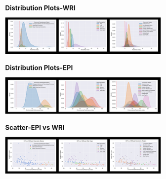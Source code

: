 ## Distribution Plots-WRI

![](https://github.com/jsacoba/pai789_finalproject/blob/main/aes-folder/dist_plot_wri.png)

## Distribution Plots-EPI

![](https://github.com/jsacoba/pai789_finalproject/blob/main/aes-folder/dist_plot_epi.png)

## Scatter-EPI vs WRI

![](https://github.com/jsacoba/pai789_finalproject/blob/main/aes-folder/scatter_epi_wri.png)
